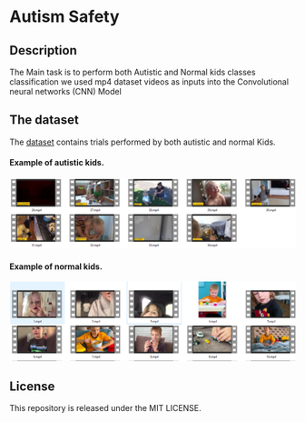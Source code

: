 # Autism Safety

## Description
The Main task is to perform both Autistic and Normal kids classes classification we used mp4 dataset videos as inputs into  the  Convolutional neural networks (CNN) Model

## The dataset
The [dataset]([https://pavis.iit.it/index.php/datasets/autism-spectrum-disorder-detection-dataset](https://drive.google.com/drive/folders/1N-bNh1waxe3KTS5tPWTKNeDPlOXQ48FU?fbclid=IwAR1y9WJhDdMRE7ww1fHCluh2BvqD4DVpdH1NnhKpuT2JjgKDDKtEAna12wQ)) contains trials performed by both autistic  and normal Kids.

#### Example of autistic kids.
![alt text](aut.PNG)

#### Example of normal kids.
![alt text](nrml.PNG)



## License
This repository is released under the MIT LICENSE.
